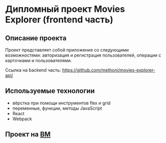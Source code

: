 # Дипломный проект Movies Explorer (frontend часть)
## Описание проекта
Проект представляет собой приложение со следующими возможностями: авторизация и регистрация пользователей, операции с карточками и пользователями.

Ссылка на backend часть: https://github.com/methoni/movies-explorer-api/
## Используемые технологии
* вёрстка при помощи инструментов flex и grid
* переменные, функции, методы JavaScript
* React
* Webpack
## Проект на [ВМ](https://movies.methoni.nomoredomainsrocks.ru)
